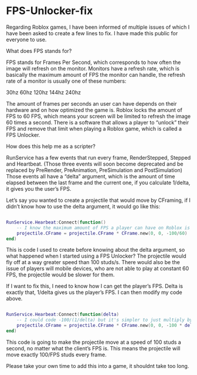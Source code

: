 # FPS-Unlocker-fix
Regarding Roblox games, I have been informed of multiple issues of which I have been asked to create a few lines to fix. I have made this public for everyone to use.

What does FPS stands for?

FPS stands for Frames Per Second, which corresponds to how often the image will refresh on the monitor.
Monitors have a refresh rate, which is basically the maximum amount of FPS the monitor can handle, the refresh rate of a monitor is usually one of these numbers:

30hz
60hz
120hz
144hz
240hz

The amount of frames per seconds an user can have depends on their hardware and on how optimized the game is.
Roblox locks the amount of FPS to 60 FPS, which means your screen will be limited to refresh the image 60 times a second.
There is a software that allows a player to “unlock” their FPS and remove that limit when playing a Roblox game, which is called a FPS Unlocker.

How does this help me as a scripter?

RunService has a few events that run every frame, RenderStepped, Stepped and Heartbeat. (Those three events will soon become deprecated and be replaced by PreRender, PreAnimation, PreSimulation and PostSimulation)
Those events all have a “delta” argument, which is the amount of time elapsed between the last frame and the current one, if you calculate 1/delta, it gives you the user’s FPS.

Let’s say you wanted to create a projectile that would move by CFraming, if I didn’t know how to use the delta argument, it would go like this:

```lua local RunService = game:GetService("RunService")

RunService.Hearbeat:Connect(function()
    -- I know the maximum amount of FPS a player can have on Roblox is 60, therefore, the projectile will travel 100 studs in one second.
    projectile.CFrame = projectile.CFrame * CFrame.new(0, 0, -100/60)
end)
```
This is code I used to create before knowing about the delta argument, so what happened when I started using a FPS Unlocker? The projectile would fly off at a way greater speed than 100 studs/s.
There would also be the issue of players will mobile devices, who are not able to play at constant 60 FPS, the projectile would be slower for them.

If I want to fix this, I need to know how I can get the player’s FPS.
Delta is exactly that, 1/delta gives us the player’s FPS.
I can then modify my code above.

```lua local RunService = game:GetService("RunService")

RunService.Hearbeat:Connect(function(delta)
    -- I could code -100/(1/delta) but it's simpler to just multiply by delta.
    projectile.CFrame = projectile.CFrame * CFrame.new(0, 0, -100 * delta)
end)
```
This code is going to make the projectile move at a speed of 100 studs a second, no matter what the client’s FPS is.
This means the projectile will move exactly 100/FPS studs every frame.

Please take your own time to add this into a game, it shouldnt take too long.
